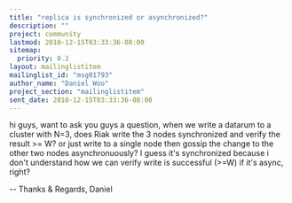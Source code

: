 ```yaml
---
title: "replica is synchronized or asynchronized?"
description: ""
project: community
lastmod: 2010-12-15T03:33:36-08:00
sitemap:
  priority: 0.2
layout: mailinglistitem
mailinglist_id: "msg01793"
author_name: "Daniel Woo"
project_section: "mailinglistitem"
sent_date: 2010-12-15T03:33:36-08:00
---
```



hi guys, want to ask you guys a question, when we write a datarum to a
cluster with N=3, does Riak write the 3 nodes synchronized and verify the
result &gt;= W? or just write to a single node then gossip the change to the
other two nodes asynchronuously? I guess it's synchronized because i don't
understand how we can verify write is successful (&gt;=W) if it's async, right?

-- 
Thanks & Regards,
Daniel

